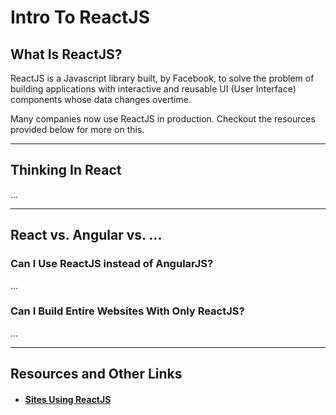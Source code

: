 # Intro To ReactJS


## What Is ReactJS?

ReactJS is a Javascript library built, by Facebook, to solve the problem of building applications with interactive and reusable UI (User Interface) components whose data changes overtime.

Many companies now use ReactJS in production. Checkout the resources provided below for more on this.

----

## Thinking In React

...


----


## React vs. Angular vs. ...


### Can I Use ReactJS instead of AngularJS?

...


### Can I Build Entire Websites With Only ReactJS?

...


----


## Resources and Other Links

- #### [Sites Using ReactJS](https://github.com/facebook/react/wiki/Sites-Using-React)